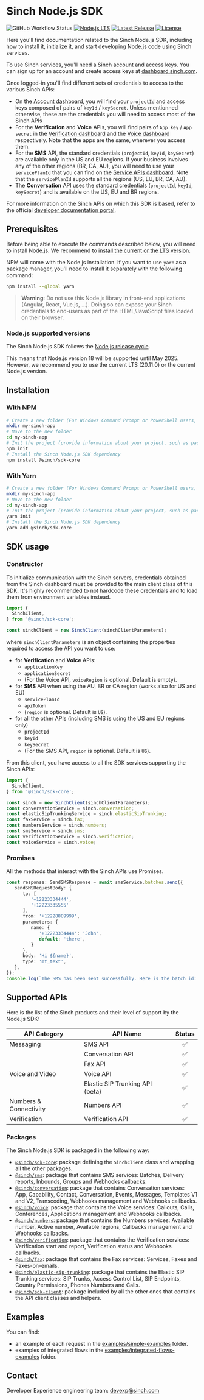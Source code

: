# Sinch Node.js SDK

![GitHub Workflow Status](https://img.shields.io/github/actions/workflow/status/sinch/sinch-sdk-node/run_tests.yaml?branch=main)
[![Node.js LTS](https://img.shields.io/badge/Node.js-LTS%20supported-brightgreen)](https://nodejs.org/en/download/)
[![Latest Release](https://img.shields.io/npm/v/@sinch/sdk-core?label=%40sinch%2Fsdk-core&labelColor=FFC658)](https://www.npmjs.com/package/@sinch/sdk-core)
[![License](https://img.shields.io/badge/License-Apache_2.0-blue.svg)](https://github.com/sinch/sinch-sdk-node/blob/main/LICENSE)

Here you'll find documentation related to the Sinch Node.js SDK, including how to install it, initialize it, and start developing Node.js code using Sinch services.

To use Sinch services, you'll need a Sinch account and access keys. You can sign up for an account and create access keys at [dashboard.sinch.com](https://dashboard.sinch.com).

Once logged-in you'll find different sets of credentials to access to the various Sinch APIs:
 - On the [Account dashboard](https://dashboard.sinch.com/account/access-keys), you will find your `projectId` and access keys composed of pairs of `keyId` / `keySecret`. Unless mentionned otherwise, these are the credentials you will need to access most of the Sinch APIs
  - For the **Verification** and **Voice** APIs, you will find pairs of `App key` / `App secret` in the [Verification dashboard](https://dashboard.sinch.com/verification/apps) and the [Voice dashboard](https://dashboard.sinch.com/voice/apps) respectively. Note that the apps are the same, wherever you access them.
  - For the **SMS** API, the standard credentials (`projectId`, `keyId`, `keySecret`) are available only in the US and EU regions. If your business involves any of the other regions (BR, CA, AU), you will need to use your `servicePlanId` that you can find on the [Service APIs dashboard](https://dashboard.sinch.com/sms/api/services). Note that the `servicePlanId` supports all the regions (US, EU, BR, CA, AU).
  - The **Conversation** API uses the standard credentials (`projectId`, `keyId`, `keySecret`) and is available on the US, EU and BR regions.

For more information on the Sinch APIs on which this SDK is based, refer to the official [developer documentation portal](developers.sinch.com).

## Prerequisites

Before being able to execute the commands described below, you will need to install Node.js. We recommend to [install the current or the LTS version](https://nodejs.org/en).

NPM will come with the Node.js installation. If you want to use `yarn` as a package manager, you'll need to install it separately with the following command:
```bash
npm install --global yarn
```

> **Warning**:
> Do not use this Node.js library in front-end applications (Angular, React, Vue.js, ...). Doing so can expose your Sinch credentials to end-users as part of the HTML/JavaScript files loaded on their browser.

### Node.js supported versions

The Sinch Node.js SDK follows the [Node.js release cycle](https://nodejs.org/en/about/previous-releases). 

This means that Node.js version 18 will be supported until May 2025. However, we recommend you to use the current LTS (20.11.0) or the current Node.js version.

## Installation

### With NPM

```bash
# Create a new folder (For Windows Command Prompt or PowerShell users, replace 'mkdir' by 'md')
mkdir my-sinch-app
# Move to the new folder
cd my-sinch-app
# Init the project (provide information about your project, such as package name, version, description, ...)
npm init
# Install the Sinch Node.js SDK dependency
npm install @sinch/sdk-core
```

### With Yarn

```bash
# Create a new folder (For Windows Command Prompt or PowerShell users, replace 'mkdir' by 'md')
mkdir my-sinch-app
# Move to the new folder
cd my-sinch-app
# Init the project (provide information about your project, such as package name, version, description, ...)
yarn init
# Install the Sinch Node.js SDK dependency
yarn add @sinch/sdk-core
```

## SDK usage

### Constructor

To initialize communication with the Sinch servers, credentials obtained from the Sinch dashboard must be provided to the main client class of this SDK. It's highly recommended to not hardcode these credentials and to load them from environment variables instead.

```typescript
import {
  SinchClient,
} from '@sinch/sdk-core';

const sinchClient = new SinchClient(sinchClientParameters);
```
where `sinchClientParameters` is an object containing the properties required to access the API you want to use:
 - for **Verification** and **Voice** APIs:
   - `applicationKey`
   - `applicationSecret`
   - (For the Voice API, `voiceRegion` is optional. Default is empty).
 - for **SMS** API when using the AU, BR or CA region (works also for US and EU)
   - `servicePlanId`
   - `apiToken`
   - (`region` is optional. Default is `US`).
 - for all the other APIs (including SMS is using the US and EU regions only)
   - `projectId`
   - `keyId`
   - `keySecret`
   - (For the SMS API, `region` is optional. Default is `US`).

From this client, you have access to all the SDK services supporting the Sinch APIs:
```typescript
import {
  SinchClient,
} from '@sinch/sdk-core';

const sinch = new SinchClient(sinchClientParameters);
const conversationService = sinch.conversation;
const elasticSipTrunkingService = sinch.elasticSipTrunking;
const faxService = sinch.fax;
const numbersService = sinch.numbers;
const smsService = sinch.sms;
const verificationService = sinch.verification;
const voiceService = sinch.voice;
```

### Promises

All the methods that interact with the Sinch APIs use Promises.

```typescript
const response: SendSMSResponse = await smsService.batches.send({
   sendSMSRequestBody: {
      to: [
         '+12223334444',
         '+12223335555'
      ],
      from: '+12228889999',
      parameters: {
         name: {
            '+12223334444': 'John',
            default: 'there',
         }
      },
      body: 'Hi ${name}',
      type: 'mt_text',
   },
});
console.log(`The SMS has been sent successfully. Here is the batch id: ${response.id}`)
```

## Supported APIs

Here is the list of the Sinch products and their level of support by the Node.js SDK:

| API Category           | API Name                        | Status |
|------------------------|---------------------------------|:------:|
| Messaging              | SMS API                         |   ✅    |
|                        | Conversation API                |   ✅    |
|                        | Fax API                         |   ✅    |
| Voice and Video        | Voice API                       |   ✅    |
|                        | Elastic SIP Trunking API (beta) |   ✅    |
| Numbers & Connectivity | Numbers API                     |   ✅    |
| Verification           | Verification API                |   ✅    |

### Packages

The Sinch Node.js SDK is packaged in the following way:
 - [`@sinch/sdk-core`](./packages/sdk-core): package defining the `SinchClient` class and wrapping all the other packages.
 - [`@sinch/sms`](./packages/sms): package that contains SMS services: Batches, Delivery reports, Inbounds, Groups and Webhooks callbacks.
 - [`@sinch/conversation`](./packages/conversation): package that contains Conversation services: App, Capability, Contact, Conversation, Events, Messages, Templates V1 and V2, Transcoding, Webhooks management and Webhooks callbacks.
 - [`@sinch/voice`](./packages/voice): package that contains the Voice services: Callouts, Calls, Conferences, Applications management and Webhooks callbacks.
 - [`@sinch/numbers`](./packages/numbers): package that contains the Numbers services: Available number, Active number, Available regions, Callbacks management and Webhooks callbacks.
 - [`@sinch/verification`](./packages/verification): package that contains the Verification services: Verification start and report, Verification status and Webhooks callbacks.
 - [`@sinch/fax`](./packages/fax): package that contains the Fax services: Services, Faxes and Faxes-on-emails.
 - [`@sinch/elastic-sip-trunking`](./packages/elastic-sip-trunking): package that contains the Elastic SIP Trunking services: SIP Trunks, Access Control List, SIP Endpoints, Country Permissions, Phones Numbers and Calls.
 - [`@sinch/sdk-client`](./packages/sdk-client): package included by all the other ones that contains the API client classes and helpers.

## Examples

You can find:
 - an example of each request in the [examples/simple-examples](./examples/simple-examples) folder.
 - examples of integrated flows in the [examples/integrated-flows-examples](./examples/integrated-flows-examples) folder.

## Contact

Developer Experience engineering team: [devexp@sinch.com](mailto:devexp@sinch.com)
